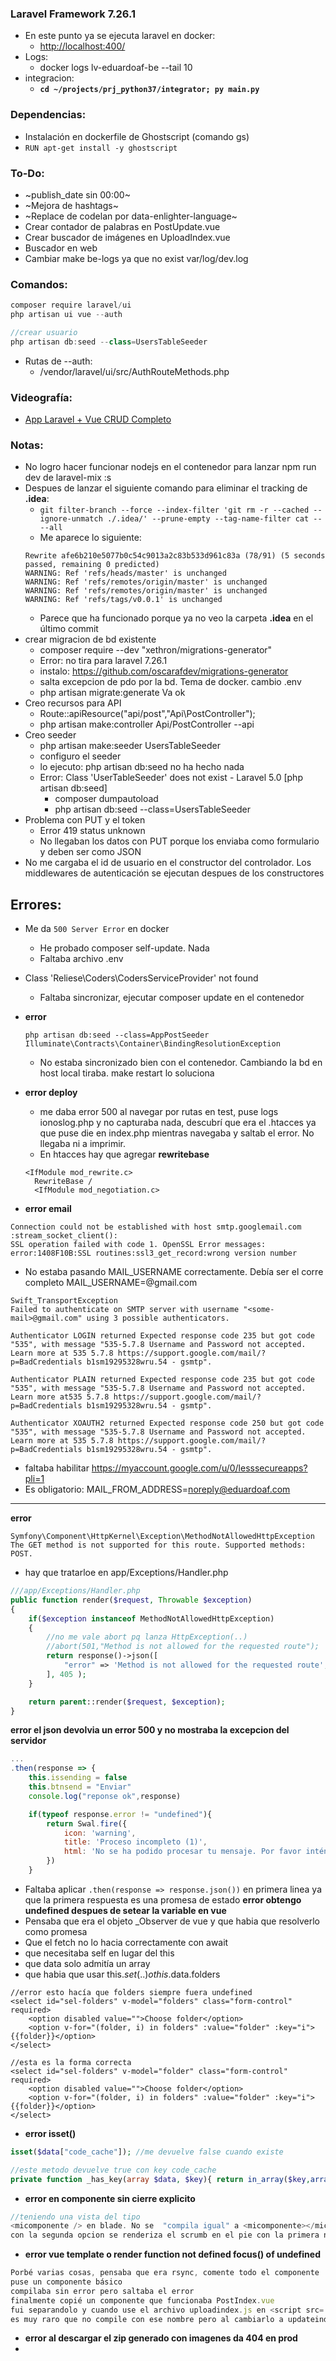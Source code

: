 ### Laravel Framework 7.26.1
- En este punto ya se ejecuta laravel en docker:
    - [http://localhost:400/](http://localhost:400/)
- Logs:
    - docker logs lv-eduardoaf-be --tail 10
- integracion:
    - **`cd ~/projects/prj_python37/integrator; py main.py`**
    
### Dependencias:
- Instalación en dockerfile de Ghostscript (comando gs)
- `RUN apt-get install -y ghostscript`    

### To-Do:
- ~publish_date sin 00:00~
- ~Mejora de hashtags~
- ~Replace de codelan por data-enlighter-language~
- Crear contador de palabras en PostUpdate.vue
- Crear buscador de imágenes en UploadIndex.vue
- Buscador en web
- Cambiar make be-logs ya que no exist var/log/dev.log

### Comandos:
```js
composer require laravel/ui
php artisan ui vue --auth

//crear usuario
php artisan db:seed --class=UsersTableSeeder
```
- Rutas de --auth: 
    - /vendor/laravel/ui/src/AuthRouteMethods.php

### Videografía:
- [App Laravel + Vue CRUD Completo](https://www.youtube.com/watch?v=UzegdHgNEF4&t=1785s)

### Notas:
- No logro hacer funcionar nodejs en el contenedor para lanzar npm run dev de laravel-mix :s
- Despues de lanzar el siguiente comando para eliminar el tracking de **.idea**:
    - `git filter-branch --force --index-filter 'git rm -r --cached --ignore-unmatch ./.idea/' --prune-empty --tag-name-filter cat -- --all`
    - Me aparece lo siguiente:
    ```
    Rewrite afe6b210e5077b0c54c9013a2c83b533d961c83a (78/91) (5 seconds passed, remaining 0 predicted)    
    WARNING: Ref 'refs/heads/master' is unchanged
    WARNING: Ref 'refs/remotes/origin/master' is unchanged
    WARNING: Ref 'refs/remotes/origin/master' is unchanged
    WARNING: Ref 'refs/tags/v0.0.1' is unchanged
    ```
    - Parece que ha funcionado porque ya no veo la carpeta **.idea** en el último commit
- crear migracion de bd existente
    - composer require --dev "xethron/migrations-generator"
    - Error: no tira para laravel 7.26.1
    - instalo: https://github.com/oscarafdev/migrations-generator
    - salta excepcion de pdo por la bd. Tema de docker. cambio .env
    - php artisan migrate:generate Va ok
- Creo recursos para API
    - Route::apiResource("api/post","Api\PostController");
    - php artisan make:controller Api/PostController --api
- Creo seeder    
    - php artisan make:seeder UsersTableSeeder
    - configuro el seeder
    - lo ejecuto: php artisan db:seed no ha hecho nada
    - Error: Class 'UserTableSeeder' does not exist - Laravel 5.0 [php artisan db:seed]
        - composer dumpautoload
        - php artisan db:seed --class=UsersTableSeeder
- Problema con PUT y el token
    - Error 419 status unknown
    - No llegaban los datos con PUT porque los enviaba como formulario y deben ser como JSON    
- No me cargaba el id de usuario en el constructor del controlador. Los middlewares de autenticación se ejecutan despues de los constructores

## Errores:
- Me da `500 Server Error` en docker
    - He probado composer self-update. Nada
    - Faltaba archivo .env
- Class 'Reliese\Coders\CodersServiceProvider' not found
    - Faltaba sincronizar, ejecutar composer update en el contenedor    

- **error**
    ```
    php artisan db:seed --class=AppPostSeeder
    Illuminate\Contracts\Container\BindingResolutionException 
    ```
    - No estaba sincronizado bien con el contenedor. Cambiando la bd en host local tiraba. make restart lo soluciona
- **error deploy**
    - me daba error 500 al navegar por rutas en test, puse logs ionoslog.php y no capturaba nada, descubrí que era el .htacces ya 
    que puse die en index.php mientras navegaba y saltab el error. No llegaba ni a imprimir.
    - En htacces hay que agregar **rewritebase**
    ```
    <IfModule mod_rewrite.c>
      RewriteBase /
      <IfModule mod_negotiation.c>
    ```
- **error email**
```
Connection could not be established with host smtp.googlemail.com :stream_socket_client(): 
SSL operation failed with code 1. OpenSSL Error messages: error:1408F10B:SSL routines:ssl3_get_record:wrong version number
```
- No estaba pasando MAIL_USERNAME correctamente. Debía ser el corre completo MAIL_USERNAME=<username>@gmail.com
```
Swift_TransportException
Failed to authenticate on SMTP server with username "<some-mail>@gmail.com" using 3 possible authenticators. 

Authenticator LOGIN returned Expected response code 235 but got code "535", with message "535-5.7.8 Username and Password not accepted. 
Learn more at 535 5.7.8 https://support.google.com/mail/?p=BadCredentials b1sm19295328wru.54 - gsmtp". 

Authenticator PLAIN returned Expected response code 235 but got code "535", with message "535-5.7.8 Username and Password not accepted. 
Learn more at535 5.7.8 https://support.google.com/mail/?p=BadCredentials b1sm19295328wru.54 - gsmtp". 

Authenticator XOAUTH2 returned Expected response code 250 but got code "535", with message "535-5.7.8 Username and Password not accepted. 
Learn more at 535 5.7.8 https://support.google.com/mail/?p=BadCredentials b1sm19295328wru.54 - gsmtp".
```
- faltaba habilitar https://myaccount.google.com/u/0/lesssecureapps?pli=1
- Es obligatorio: MAIL_FROM_ADDRESS=noreply@eduardoaf.com
****
**error**
```
Symfony\Component\HttpKernel\Exception\MethodNotAllowedHttpException
The GET method is not supported for this route. Supported methods: POST.
```
- hay que tratarloe en app/Exceptions/Handler.php
```php
///app/Exceptions/Handler.php
public function render($request, Throwable $exception)
{
    if($exception instanceof MethodNotAllowedHttpException)
    {
        //no me vale abort pq lanza HttpException(..)
        //abort(501,"Method is not allowed for the requested route");
        return response()->json([
            "error" => 'Method is not allowed for the requested route',
        ], 405 );
    }

    return parent::render($request, $exception);
}
```
**error el json devolvia un error 500 y no mostraba la excepcion del servidor**
```js
...
.then(response => {
    this.issending = false
    this.btnsend = "Enviar"
    console.log("reponse ok",response)

    if(typeof response.error != "undefined"){
        return Swal.fire({
            icon: 'warning',
            title: 'Proceso incompleto (1)',
            html: 'No se ha podido procesar tu mensaje. Por favor inténtalo más tarde. Disculpa las molestias. <br/>'+response.error,
        })
    }
```
- Faltaba aplicar `.then(response => response.json())` en primera linea ya que la primera respuesta es una promesa de estado
**error obtengo undefined despues de setear la variable en vue**
- Pensaba que era el objeto _Observer de vue y que habia que resolverlo como promesa
- Que el fetch no lo hacia correctamente con await
- que necesitaba self en lugar del this
- que data solo admitía un array
- que habia que usar this.$set(..) o this.$data.folders
```vue
//error esto hacía que folders siempre fuera undefined
<select id="sel-folders" v-model="folders" class="form-control" required>
    <option disabled value="">Choose folder</option>
    <option v-for="(folder, i) in folders" :value="folder" :key="i">{{folder}}</option>
</select>

//esta es la forma correcta
<select id="sel-folders" v-model="folder" class="form-control" required>
    <option disabled value="">Choose folder</option>
    <option v-for="(folder, i) in folders" :value="folder" :key="i">{{folder}}</option>
</select>
```
- **error isset()**
```php
isset($data["code_cache"]); //me devuelve false cuando existe

//este metodo devuelve true con key code_cache
private function _has_key(array $data, $key){ return in_array($key,array_keys($data));}
```
- **error en componente sin cierre explicito**
```php
//teniendo una vista del tipo
<micomponente /> en blade. No se  "compila igual" a <micomponente></micomponente>
con la segunda opcion se renderiza el scrumb en el pie con la primera no
```
- **error vue template o render function not defined focus() of undefined**
```js
Porbé varias cosas, pensaba que era rsync, comente todo el componente
puse un componente básico
compilaba sin error pero saltaba el error
finalmente copié un componente que funcionaba PostIndex.vue 
fui separandolo y cuando use el archivo uploadindex.js en <script src=... saltó el error
es muy raro que no compile con ese nombre pero al cambiarlo a updateindex.js volvio a funcioanr
```
- **error al descargar el zip generado con imagenes da 404 en prod**
-
